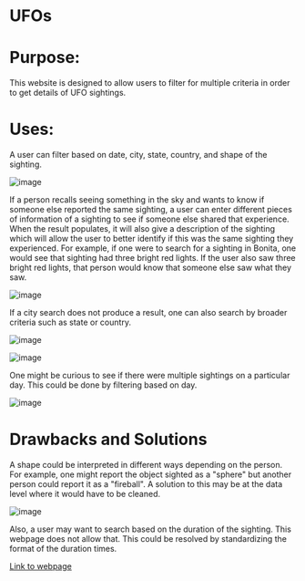 # UFOs

# Purpose:
This website is designed to allow users to filter for multiple criteria in order to get details of UFO sightings. 

# Uses: 
A user can filter based on date, city, state, country, and shape of the sighting. 

![image](https://user-images.githubusercontent.com/92542382/149686905-38f9def9-a753-4ef8-8379-b2d6f5021058.png)


If a person recalls seeing something in the sky and wants to know if someone else reported the same sighting, a user can enter different pieces of information of a sighting to see if someone else shared that experience. When the result populates, it will also give a description of the sighting which will allow the user to better identify if this was the same sighting they experienced. For example, if one were to search for a sighting in Bonita, one would see that sighting had three bright red lights.  If the user also saw three bright red lights, that person would know that someone else saw what they saw. 

![image](https://user-images.githubusercontent.com/92542382/149685020-ec9ec76f-efa6-434c-b54b-b302cb0170bd.png)

If a city search does not produce a result, one can also search by broader criteria such as state or country.

![image](https://user-images.githubusercontent.com/92542382/149685140-a48e8f19-eadd-41a2-a32f-4ab7f3f4f01f.png)

![image](https://user-images.githubusercontent.com/92542382/149685198-67fda513-ecd8-4a17-8118-fe7f3e636958.png)

One might be curious to see if there were multiple sightings on a particular day.  This could be done by filtering based on day.

![image](https://user-images.githubusercontent.com/92542382/149685339-ed62a5a0-f8cf-4e95-ae1e-fa562151a4fe.png)

# Drawbacks and Solutions

A shape could be interpreted in different ways depending on the person.  For example, one might report the object sighted as a "sphere" but another person could report it as a "fireball".  A solution to this may be at the data level where it would have to be cleaned. 

![image](https://user-images.githubusercontent.com/92542382/149685953-961fffa6-7507-490f-90ba-96b850e38fb2.png)

Also, a user may want to search based on the duration of the sighting.  This webpage does not allow that.  This could be resolved by standardizing the format of the duration times.

[Link to webpage](https://jaycecox.github.io/UFOs/)

